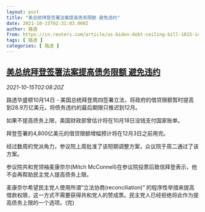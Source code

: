 ```yaml
---
layout: post
title: "美总统拜登签署法案提高债务限额 避免违约"
date: 2021-10-15T02:31:03.000Z
author: 路透
from: https://cn.reuters.com/article/us-biden-debt-ceiling-bill-1015-idCNKBS2H505P
tags: [ 路透 ]
categories: [ 路透 ]
---
```

<!--1634265063000-->
[美总统拜登签署法案提高债务限额 避免违约](https://cn.reuters.com/article/us-biden-debt-ceiling-bill-1015-idCNKBS2H505P)
------

<div>
<div><i>2021-10-15T02:08:20Z</i></div><p>路透华盛顿10月14日 - 美国总统拜登周四签署立法，将政府的借贷限额暂时提高到28.9万亿美元，将债务违约的最后期限只推迟到12月。</p><p>如果不提高债务上限，美国财政部曾估计将在10月18日没钱支付国家账单。</p><p>拜登签署的4,800亿美元的借贷限额增幅预计将在12月3日之前用完。</p><p>经过数周的党派角力，参议院上周批准了该短期调整方案，众议院于周二通过了该方案。</p><p>参议院共和党领袖麦康奈尔(Mitch McConnell)在参议院投票后致信拜登表示，他不会再帮助民主党人提高债务上限。</p><p>麦康奈尔希望民主党人使用所谓“立法协商(reconciliation)” 的程序性举措来提高借款权限，这一方式不需要获得共和党人的赞成票。民主党人已经拒绝将此作为提高债务上限的一个选项。(完)</p>
</div>
